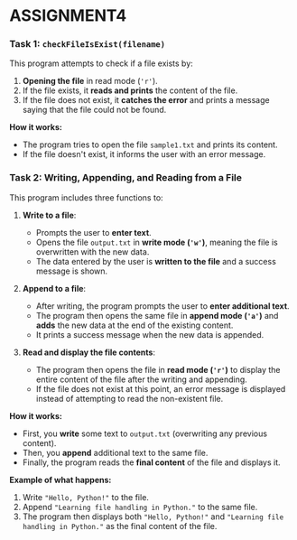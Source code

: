 # ASSIGNMENT4

### Task 1: `checkFileIsExist(filename)`

This program attempts to check if a file exists by:
1. **Opening the file** in read mode (`'r'`).
2. If the file exists, it **reads and prints** the content of the file.
3. If the file does not exist, it **catches the error** and prints a message saying that the file could not be found.

**How it works:**
- The program tries to open the file `sample1.txt` and prints its content.
- If the file doesn't exist, it informs the user with an error message.

### Task 2: Writing, Appending, and Reading from a File

This program includes three functions to:
1. **Write to a file**: 
   - Prompts the user to **enter text**.
   - Opens the file `output.txt` in **write mode (`'w'`)**, meaning the file is overwritten with the new data.
   - The data entered by the user is **written to the file** and a success message is shown.

2. **Append to a file**:
   - After writing, the program prompts the user to **enter additional text**.
   - The program then opens the same file in **append mode (`'a'`)** and **adds** the new data at the end of the existing content.
   - It prints a success message when the new data is appended.

3. **Read and display the file contents**:
   - The program then opens the file in **read mode (`'r'`)** to display the entire content of the file after the writing and appending.
   - If the file does not exist at this point, an error message is displayed instead of attempting to read the non-existent file.

**How it works:**
- First, you **write** some text to `output.txt` (overwriting any previous content).
- Then, you **append** additional text to the same file.
- Finally, the program reads the **final content** of the file and displays it.

**Example of what happens:**
1. Write `"Hello, Python!"` to the file.
2. Append `"Learning file handling in Python."` to the same file.
3. The program then displays both `"Hello, Python!"` and `"Learning file handling in Python."` as the final content of the file.

